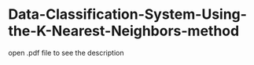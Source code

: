 # Data-Classification-System-Using-the-K-Nearest-Neighbors-method
open .pdf file to see the description
